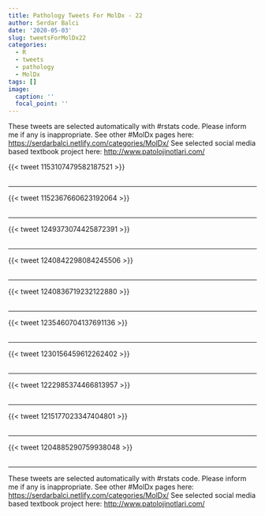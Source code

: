 ```yaml
---
title: Pathology Tweets For MolDx - 22
author: Serdar Balci
date: '2020-05-03'
slug: tweetsForMolDx22
categories:
  - R
  - tweets
  - pathology
  - MolDx
tags: []
image:
  caption: ''
  focal_point: ''
---
```



These tweets are selected automatically with #rstats code. Please inform me if any is inappropriate.
See other #MolDx pages here: https://serdarbalci.netlify.com/categories/MolDx/ 
See selected social media based textbook project here: http://www.patolojinotlari.com/

{{< tweet 1153107479582187521 >}}
<br>
<br>
<hr>
{{< tweet 1152367660623192064 >}}
<br>
<br>
<hr>
{{< tweet 1249373074425872391 >}}
<br>
<br>
<hr>
{{< tweet 1240842298084245506 >}}
<br>
<br>
<hr>
{{< tweet 1240836719232122880 >}}
<br>
<br>
<hr>
{{< tweet 1235460704137691136 >}}
<br>
<br>
<hr>
{{< tweet 1230156459612262402 >}}
<br>
<br>
<hr>
{{< tweet 1222985374466813957 >}}
<br>
<br>
<hr>
{{< tweet 1215177023347404801 >}}
<br>
<br>
<hr>
{{< tweet 1204885290759938048 >}}
<br>
<br>
<hr>


These tweets are selected automatically with #rstats code. Please inform me if any is inappropriate.
See other #MolDx pages here: https://serdarbalci.netlify.com/categories/MolDx/ 
See selected social media based textbook project here: http://www.patolojinotlari.com/

